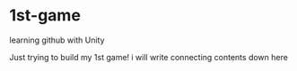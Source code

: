 # 1st-game
learning github with Unity

Just trying to build my 1st game! 
i will write connecting contents down here 


